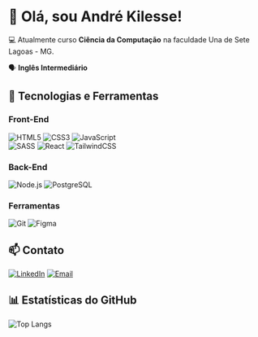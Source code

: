 # 👋 Olá, sou André Kilesse!  

💻 Atualmente curso **Ciência da Computação** na faculdade Una de Sete Lagoas - MG.  

🗣️ **Inglês Intermediário**  

## 🚀 Tecnologias e Ferramentas  


### **Front-End**  
![HTML5](https://img.shields.io/badge/HTML5-E34F26?style=for-the-badge&logo=html5&logoColor=white) 
![CSS3](https://img.shields.io/badge/CSS3-1572B6?style=for-the-badge&logo=css3&logoColor=white) 
![JavaScript](https://img.shields.io/badge/JavaScript-F7DF1E?style=for-the-badge&logo=javascript&logoColor=black) <br>
![SASS](https://img.shields.io/badge/SASS-CC6699?style=for-the-badge&logo=sass&logoColor=white) 
![React](https://img.shields.io/badge/React-61DAFB?style=for-the-badge&logo=react&logoColor=black) 
![TailwindCSS](https://img.shields.io/badge/TailwindCSS-38B2AC?style=for-the-badge&logo=tailwind-css&logoColor=white)  


### **Back-End**  
![Node.js](https://img.shields.io/badge/Node.js-339933?style=for-the-badge&logo=nodedotjs&logoColor=white) ![PostgreSQL](https://img.shields.io/badge/PostgreSQL-4169E1?style=for-the-badge&logo=postgresql&logoColor=white)  


### **Ferramentas**  
![Git](https://img.shields.io/badge/Git-F05032?style=for-the-badge&logo=git&logoColor=white) ![Figma](https://img.shields.io/badge/Figma-F24E1E?style=for-the-badge&logo=figma&logoColor=white)  


## 📫 Contato  
[![LinkedIn](https://img.shields.io/badge/LinkedIn-0077B5?style=for-the-badge&logo=linkedin&logoColor=white)](https://www.linkedin.com/in/andre-kilesse/) [![Email](https://img.shields.io/badge/Email-D14836?style=for-the-badge&logo=gmail&logoColor=white)](mailto:kilesseandre@gmail.com)  


## 📊 Estatísticas do GitHub  

![Top Langs](https://github-readme-stats.vercel.app/api/top-langs/?username=Andre-Kilesse&layout=compact&theme=radical)
